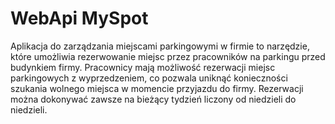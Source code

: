 # WebApi MySpot

Aplikacja do zarządzania miejscami parkingowymi w firmie to narzędzie, które umożliwia rezerwowanie miejsc przez pracowników na parkingu przed budynkiem firmy.
Pracownicy mają możliwość rezerwacji miejsc parkingowych z wyprzedzeniem, co pozwala uniknąć konieczności szukania wolnego miejsca w momencie przyjazdu do firmy.
Rezerwacji można dokonywać zawsze na bieżący tydzień liczony od niedzieli do niedzieli.

